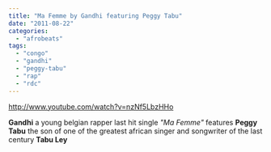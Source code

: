 ```yaml
---
title: "Ma Femme by Gandhi featuring Peggy Tabu"
date: "2011-08-22"
categories: 
  - "afrobeats"
tags: 
  - "congo"
  - "gandhi"
  - "peggy-tabu"
  - "rap"
  - "rdc"
---
```


http://www.youtube.com/watch?v=nzNf5LbzHHo

**Gandhi** a young belgian rapper last hit single _"Ma Femme"_ features **Peggy Tabu** the son of one of the greatest african singer and songwriter of the last century **Tabu Ley**
